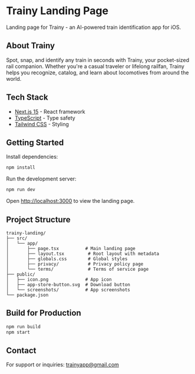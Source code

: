 # Trainy Landing Page

Landing page for Trainy - an AI-powered train identification app for iOS.

## About Trainy

Spot, snap, and identify any train in seconds with Trainy, your pocket-sized rail companion. Whether you're a casual traveler or lifelong railfan, Trainy helps you recognize, catalog, and learn about locomotives from around the world.

## Tech Stack

- [Next.js 15](https://nextjs.org) - React framework
- [TypeScript](https://www.typescriptlang.org/) - Type safety
- [Tailwind CSS](https://tailwindcss.com/) - Styling

## Getting Started

Install dependencies:

```bash
npm install
```

Run the development server:

```bash
npm run dev
```

Open [http://localhost:3000](http://localhost:3000) to view the landing page.

## Project Structure

```
trainy-landing/
├── src/
│   └── app/
│       ├── page.tsx          # Main landing page
│       ├── layout.tsx         # Root layout with metadata
│       ├── globals.css        # Global styles
│       ├── privacy/           # Privacy policy page
│       └── terms/             # Terms of service page
├── public/
│   ├── icon.png              # App icon
│   ├── app-store-button.svg  # Download button
│   └── screenshots/          # App screenshots
└── package.json
```

## Build for Production

```bash
npm run build
npm start
```

## Contact

For support or inquiries: trainyapp@gmail.com
